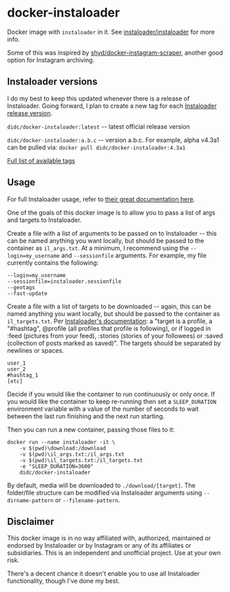 # docker-instaloader

Docker image with `instaloader` in it. See [instaloader/instaloader](https://github.com/instaloader/instaloader) for more info.

Some of this was inspired by [shyd/docker-instagram-scraper](https://github.com/shyd/docker-instagram-scraper), another good option for Instagram archiving.

## Instaloader versions

I do my best to keep this updated whenever there is a release of Instaloader. Going forward, I plan to create a new tag for each [Instaloader release version](https://github.com/instaloader/instaloader/releases).

`didc/docker-instaloader:latest` -- latest official release version

`didc/docker-instaloader:a.b.c` -- version a.b.c. For example, alpha v4.3a1 can be pulled via:
`docker pull didc/docker-instaloader:4.3a1`

[Full list of available tags](https://hub.docker.com/r/didc/docker-instaloader/tags)

## Usage

For full Instaloader usage, refer to [their great documentation here](https://instaloader.github.io/index.html).

One of the goals of this docker image is to allow you to pass a list of args and targets to Instaloader.

Create a file with a list of arguments to be passed on to Instaloader -- this can be named anything you want locally, but should be passed to the container as `il_args.txt`. At a minimum, I recommend using the `--login=my_username` and `--sessionfile` arguments. For example, my file currently contains the following:

```
--login=my_username 
--sessionfile=instaloader.sessionfile 
--geotags
--fast-update
```

Create a file with a list of targets to be downloaded -- again, this can be named anything you want locally, but should be passed to the container as `il_targets.txt`. Per [Instaloader's documentation](https://instaloader.github.io/cli-options.html#what-to-download): a "target is a profile, a "#hashtag", @profile (all profiles that profile is following), or if logged in :feed (pictures from your feed), :stories (stories of your followees) or :saved (collection of posts marked as saved)". The targets should be separated by newlines or spaces.

```
user_1
user_2
#hashtag_1
[etc]
```

Decide if you would like the container to run continuously or only once. If you would like the container to keep re-running then set a `SLEEP_DURATION` environment variable with a value of the number of seconds to wait between the last run finishing and the next run starting.

Then you can run a new container, passing those files to it:

```
docker run --name instaloader -it \
    -v $(pwd)\download:/download 
    -v $(pwd)\il_args.txt:/il_args.txt 
    -v $(pwd)\il_targets.txt:/il_targets.txt 
    -e "SLEEP_DURATION=3600" 
    didc/docker-instaloader
```

By default, media will be downloaded to `./download/[target]`. The folder/file structure can be modified via Instaloader arguments using `--dirname-pattern` or `--filename-pattern`.

## Disclaimer

This docker image is in no way affiliated with, authorized, maintained or endorsed by Instaloader or by Instagram or any of its affiliates or subsidiaries. This is an independent and unofficial project. Use at your own risk.

There's a decent chance it doesn't enable you to use all Instaloader functionality, though I've done my best.
